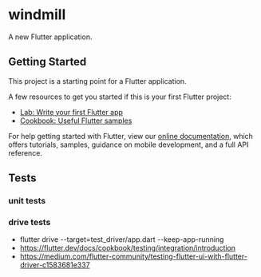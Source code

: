 # windmill

A new Flutter application.

## Getting Started

This project is a starting point for a Flutter application.

A few resources to get you started if this is your first Flutter project:

- [Lab: Write your first Flutter app](https://flutter.dev/docs/get-started/codelab)
- [Cookbook: Useful Flutter samples](https://flutter.dev/docs/cookbook)

For help getting started with Flutter, view our
[online documentation](https://flutter.dev/docs), which offers tutorials,
samples, guidance on mobile development, and a full API reference.


## Tests
### unit tests
### drive tests
- flutter drive --target=test_driver/app.dart --keep-app-running
- https://flutter.dev/docs/cookbook/testing/integration/introduction
- https://medium.com/flutter-community/testing-flutter-ui-with-flutter-driver-c1583681e337